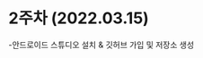 # 2주차 (2022.03.15)
  -안드로이드 스튜디오 설치 & 깃허브 가입 및 저장소 생성
  <img width="" height="" scr="./pic/2st.png"></img>

